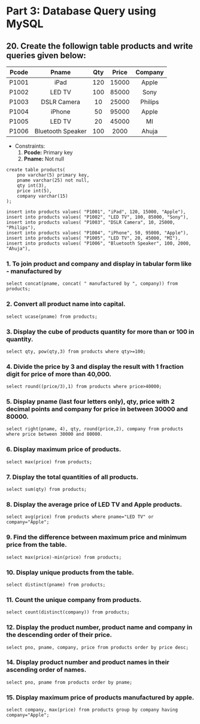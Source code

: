 # Part 3: Database Query using MySQL 
## 20. Create the followign table products and write queries given below: 

| Pcode | Pname | Qty | Price | Company | 
|:-:|:-:|:-:|:-:|:-:|
| P1001 | iPad | 120 | 15000 | Apple | 
| P1002 | LED TV | 100 | 85000 | Sony | 
| P1003 | DSLR Camera | 10 | 25000 | Philips | 
| P1004 | iPhone | 50 | 95000 | Apple | 
| P1005 | LED TV | 20 | 45000 | MI | 
| P1006 | Bluetooth Speaker | 100 | 2000 | Ahuja | 

- Constraints: 
    1. **Pcode:** Primary key
    2. **Pname:** Not null

```mysql
create table products(
    pno varchar(5) primary key,
    pname varchar(25) not null, 
    qty int(3),
    price int(5),
    company varchar(15)
);

insert into products values( "P1001", "iPad", 120, 15000, "Apple"),
insert into products values( "P1002", "LED TV", 100, 85000, "Sony"),
insert into products values( "P1003", "DSLR Camera", 10, 25000, "Philips"),
insert into products values( "P1004", "iPhone", 50, 95000, "Apple"),
insert into products values( "P1005", "LED TV", 20, 45000, "MI"),
insert into products values( "P1006", "Bluetooth Speaker", 100, 2000, "Ahuja"),
```

### 1. To join product and company and display in tabular form like - <pname> manufactured by <company> 
```mysql
select concat(pname, concat( " manufactured by ", company)) from products;
```

### 2. Convert all product name into capital.
```mysql
select ucase(pname) from products;
```

### 3. Display the cube of products quantity for more than or 100 in quantity.
```mysql
select qty, pow(qty,3) from products where qty>=100;
```

### 4. Divide the price by 3 and display the result with 1 fraction digit for price of more than 40,000. 
```mysql
select round((price/3),1) from products where price>40000;
```

### 5. Display pname (last four letters only), qty, price with 2 decimal points and company for price in between 30000 and 80000. 
```mysql
select right(pname, 4), qty, round(price,2), company from products where price between 30000 and 80000.
```

### 6. Display maximum price of products. 
```mysql
select max(price) from products; 
```

### 7. Display the total quantities of all products. 
```mysql
select sum(qty) from products;
```

### 8. Display the average price of LED TV and Apple products. 
```mysql
select avg(price) from products where pname="LED TV" or company="Apple";
```

### 9. Find the difference between maximum price and minimum price from the table. 
```mysql 
select max(price)-min(price) from products; 
```

### 10. Display unique products from the table.
```mysql 
select distinct(pname) from products;
```

### 11. Count the unique company from products. 
```mysql 
select count(distinct(company)) from products;
```

### 12. Display the product number, product name and company in the descending order of their price. 
```mysql 
select pno, pname, company, price from products order by price desc;
```

### 14. Display product number and product names in their ascending order of names.
```mysql 
select pno, pname from products order by pname;

```

### 15. Display maximum price of products manufactured by apple.
```mysql 
select company, max(price) from products group by company having company="Apple";
```
